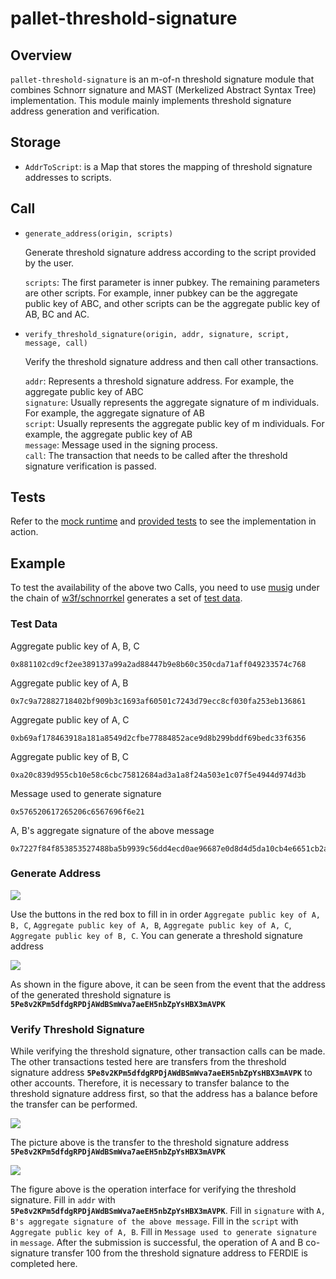 # pallet-threshold-signature

## Overview
`pallet-threshold-signature` is an m-of-n threshold signature module that combines Schnorr signature and MAST (Merkelized Abstract Syntax Tree) implementation. This module mainly implements threshold signature address generation and verification.

## Storage
- `AddrToScript`: is a Map that stores the mapping of threshold signature addresses to scripts.

## Call

- `generate_address(origin, scripts)`

  Generate threshold signature address according to the script provided by the user.

  `scripts`: The first parameter is inner pubkey. The remaining parameters are other scripts. For example, inner pubkey can be the aggregate public key of ABC, and other scripts can be the aggregate public key of AB, BC and AC.

- `verify_threshold_signature(origin, addr, signature, script, message, call)`

  Verify the threshold signature address and then call other transactions.

  `addr`: Represents a threshold signature address. For example, the aggregate public key of ABC   
  `signature`: Usually represents the aggregate signature of m individuals. For example, the aggregate signature of AB   
  `script`: Usually represents the aggregate public key of m individuals. For example, the aggregate public key of AB   
  `message`: Message used in the signing process.   
  `call`: The transaction that needs to be called after the threshold signature verification is passed.   

## Tests

Refer to the [mock runtime](src/mock.rs) and [provided tests](src/tests.rs) to see the implementation in action.

## Example

To test the availability of the above two Calls, you need to use [musig](https://github.com/w3f/schnorrkel/blob/master/src/musig.rs#L780-L829) under the chain of [w3f/schnorrkel](https://github.com/w3f/schnorrkel) generates a set of [test data](https://github.com/chainx-org/threshold_signature/issues/1#issuecomment-909896156).

### Test Data

Aggregate public key of A, B, C

~~~
0x881102cd9cf2ee389137a99a2ad88447b9e8b60c350cda71aff049233574c768
~~~

Aggregate public key of A, B

~~~
0x7c9a72882718402bf909b3c1693af60501c7243d79ecc8cf030fa253eb136861
~~~

Aggregate public key of A, C

~~~
0xb69af178463918a181a8549d2cfbe77884852ace9d8b299bddf69bedc33f6356
~~~

Aggregate public key of B, C

~~~
0xa20c839d955cb10e58c6cbc75812684ad3a1a8f24a503e1c07f5e4944d974d3b
~~~

Message used to generate signature

~~~
0x576520617265206c6567696f6e21
~~~

A, B's aggregate signature of the above message

~~~
0x7227f84f853853527488ba5b9939c56dd4ecd0ae96687e0d8d4d5da10cb4e6651cb2aca89236f3c3766d80e3b2ab37c74abb91ad6bb66677a0f1e3bd7e68118f
~~~

### Generate Address

![](https://cdn.jsdelivr.net/gh/AAweidai/PictureBed@master/taproot/1631104111907-1631104111872.png)

Use the buttons in the red box to fill in in order `Aggregate public key of A, B, C`, `Aggregate public key of A, B`, `Aggregate public key of A, C`, `Aggregate public key of B, C`.  You can generate a threshold signature address

![](https://cdn.jsdelivr.net/gh/AAweidai/PictureBed@master/taproot/1631104141760-1631104141749.png)

As shown in the figure above, it can be seen from the event that the address of the generated threshold signature is **`5Pe8v2KPm5dfdgRPDjAWdBSmWva7aeEH5nbZpYsHBX3mAVPK`**

### Verify Threshold Signature

While verifying the threshold signature, other transaction calls can be made. The other transactions tested here are transfers from the threshold signature address **`5Pe8v2KPm5dfdgRPDjAWdBSmWva7aeEH5nbZpYsHBX3mAVPK`** to other accounts. Therefore, it is necessary to transfer balance to the threshold signature address first, so that the address has a balance before the transfer can be performed.

![](https://cdn.jsdelivr.net/gh/AAweidai/PictureBed@master/taproot/1631104610241-1631104610236.png)

The picture above is the transfer to the threshold signature address **`5Pe8v2KPm5dfdgRPDjAWdBSmWva7aeEH5nbZpYsHBX3mAVPK`**

![](https://cdn.jsdelivr.net/gh/AAweidai/PictureBed@master/taproot/1631104780656-1631104780649.png)

The figure above is the operation interface for verifying the threshold signature. Fill in `addr` with **`5Pe8v2KPm5dfdgRPDjAWdBSmWva7aeEH5nbZpYsHBX3mAVPK`**. Fill in `signature` with `A, B's aggregate signature of the above message`. Fill in the `script` with `Aggregate public key of A, B`. Fill in `Message used to generate signature` in `message`. After the submission is successful, the operation of A and B co-signature transfer 100 from the threshold signature address to FERDIE is completed here.
